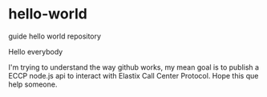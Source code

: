 # hello-world
guide hello world repository

Hello everybody

I'm trying to understand the way github works, my mean goal is to publish a ECCP node.js api to interact with Elastix Call Center Protocol. Hope this que help someone.
